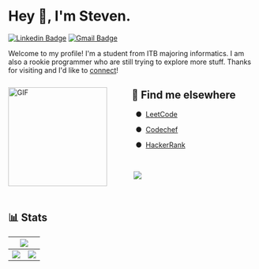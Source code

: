 # Hey 👋, I'm Steven.

[![Linkedin Badge](https://img.shields.io/badge/-stwen-blue?style=flat&logo=Linkedin&logoColor=white&link=https://www.linkedin.com/in/stwen/)](https://www.linkedin.com/in/stwen/)
[![Gmail Badge](https://img.shields.io/badge/-stevenwen81-c14438?style=flat&logo=Gmail&logoColor=white&link=mailto:stevenwen81@gmail.com)](mailto:stevenwen81@gmail.com)

Welcome to my profile! I'm a student from ITB majoring informatics. I am also a rookie programmer who are still trying to explore more stuff. Thanks for visiting and I'd like to [connect](www.linkedin.com/in/stwen)!

<img align="left" alt="GIF" src="https://img.wattpad.com/527509405a67af0f808eed941a169ae2851dc636/68747470733a2f2f73332e616d617a6f6e6177732e636f6d2f776174747061642d6d656469612d736572766963652f53746f7279496d6167652f4d68796643466e584e6b51494f513d3d2d3233363439313334322e313433663239386263353639396638302e676966" width=200 style="margin-right:50px; margin-bottom:10px; margin-top:12px;" />

## 🔎 Find me elsewhere

&nbsp;&nbsp;●&nbsp; [LeetCode](https://leetcode.com/loopfree/)

&nbsp;&nbsp;●&nbsp; [Codechef](https://www.codechef.com/users/steven_wen)

&nbsp;&nbsp;●&nbsp; [HackerRank](https://www.hackerrank.com/stevenwen81)


<br />

&nbsp;![](https://komarev.com/ghpvc/?username=StevenWen81&color=blue)

<br />

## 📊 Stats

<table>
<thead>
<tr>
<th align="center" colspan="3"> <img src=https://github-profile-trophy.vercel.app/?username=loopfree&margin-w=15&row=1&column=7&theme=darkhub /> </th>
</tr>
</thead>
<tbody>
<tr>
<td align="center"> <img src=https://github-readme-stats.vercel.app/api?username=loopfree&show_icons=true&count_private=true&include_all_commits=true&theme=tokyonight /> </td>
<td align="center"> <img src=https://github-readme-stats.vercel.app/api/top-langs/?username=loopfree&langs_count=8&theme=tokyonight&layout=compact /> </td>
</tr>
</tbody>
</table>
